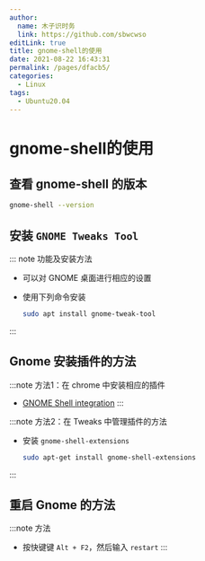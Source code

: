 ```yaml
---
author: 
  name: 木子识时务
  link: https://github.com/sbwcwso
editLink: true
title: gnome-shell的使用
date: 2021-08-22 16:43:31
permalink: /pages/dfacb5/
categories: 
  - Linux
tags: 
  - Ubuntu20.04
---
```


# gnome-shell的使用

## 查看 gnome-shell 的版本

```bash
gnome-shell --version
```

## 安装 `GNOME Tweaks Tool`

::: note 功能及安装方法
* 可以对 GNOME 桌面进行相应的设置
* 使用下列命令安装

  ```bash
  sudo apt install gnome-tweak-tool
  ```

:::

## Gnome 安装插件的方法

:::note 方法1：在 chrome 中安装相应的插件
* [GNOME Shell integration](https://chrome.google.com/webstore/detail/gnome-shell-integration/gphhapmejobijbbhgpjhcjognlahblep)
:::

:::note 方法2：在 Tweaks 中管理插件的方法
* 安装 `gnome-shell-extensions`
  
  ```bash
  sudo apt-get install gnome-shell-extensions
  ```
  
:::

## 重启 Gnome 的方法

:::note 方法
* 按快键键 `Alt + F2`，然后输入 `restart`
:::
